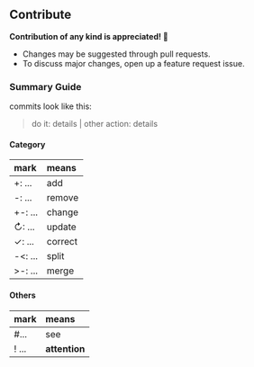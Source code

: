 ## Contribute

**Contribution of any kind is appreciated! 💙**

* Changes may be suggested through pull requests.
* To discuss major changes, open up a feature request issue.

### Summary Guide

commits look like this:
> do it: details | other action: details

#### Category
| mark      | means   |
| :-------  | :------ |
| +: ...    | add     |
| -: ...    | remove  |
| +-: ...   | change  |
| ↻: ...    | update  |
| ✓: ...    | correct |
| -<: ...   | split   |
| >-: ...   | merge   |

#### Others
| mark        | means         |
| :---------- | :------------ |
| #...        | see           |
| ! ...       | **attention** |
